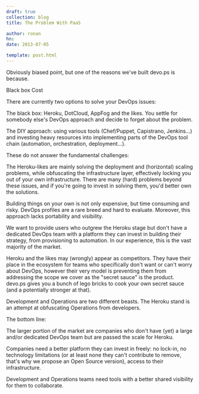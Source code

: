 ```yaml
---
draft: true
collection: blog
title: The Problem With PaaS

author: ronan
hn: 
date: 2013-07-05

template: post.html
---
```


Obviously biased point, but one of the reasons we've built devo.ps is because.


Black box
Cost



There are currently two options to solve your DevOps issues:

The black box: Heroku, DotCloud, AppFog and the likes. You settle for somebody else's DevOps approach and decide to forget about the problem.

The DIY approach: using various tools (Chef/Puppet, Capistrano, Jenkins...) and investing heavy resources into implementing parts of the DevOps tool chain (automation, orchestration, deployment...).

These do not answer the fundamental challenges:

The Heroku-likes are mainly solving the deployment and (horizontal) scaling problems, while obfuscating the infrastructure layer, effectively locking you out of your own infrastructure. There are many (hard) problems beyond these issues, and if you're going to invest in solving them, you'd better own the solutions.

Building things on your own is not only expensive, but time consuming and risky. DevOps profiles are a rare breed and hard to evaluate. Moreover, this approach lacks portability and visibility.

We want to provide users who outgrew the Heroku stage but don't have a dedicated DevOps team with a platform they can invest in building their strategy, from provisioning to automation. In our experience, this is the vast majority of the market.

Heroku and the likes may (wrongly) appear as competitors. They have their place in the ecosystem for teams who specifically don't want or can't worry about DevOps, however their very model is preventing them from addressing the scope we cover as the "secret sauce" is the product. devo.ps gives you a bunch of lego bricks to cook your own secret sauce (and a potentially stronger at that).

Development and Operations are two different beasts. The Heroku stand is an attempt at obfuscating Operations from developers. 

The bottom line:

The larger portion of the market are companies who don't have (yet) a large and/or dedicated DevOps team but are passed the scale for Heroku.

Companies need a better platform they can invest in freely: no lock-in, no technology limitations (or at least none they can't contribute to remove, that's why we propose an Open Source version), access to their infrastructure.

Development and Operations teams need tools with a better shared visibility for them to collaborate.

